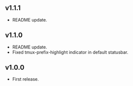 ## v1.1.1
* README update.

## v1.1.0
* README update.
* Fixed tmux-prefix-highlight indicator in default statusbar.

## v1.0.0
* First release.
